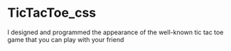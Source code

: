# TicTacToe_css
I designed and programmed the appearance of the well-known tic tac toe game that you can play with your friend
